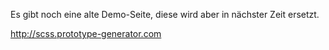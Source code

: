 Es gibt noch eine alte Demo-Seite, diese wird aber in nächster Zeit ersetzt. 

http://scss.prototype-generator.com